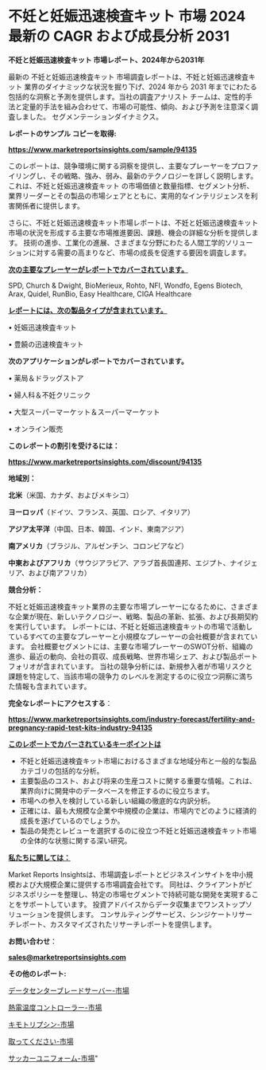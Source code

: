 # 不妊と妊娠迅速検査キット 市場 2024 最新の CAGR および成長分析 2031

<strong>不妊と妊娠迅速検査キット 市場レポート、2024年から2031年</strong>

最新の 不妊と妊娠迅速検査キット 市場調査レポートは、不妊と妊娠迅速検査キット 業界のダイナミックな状況を掘り下げ、2024 年から 2031 年までにわたる包括的な洞察と予測を提供します。当社の調査アナリスト チームは、定性的手法と定量的手法を組み合わせて、市場の可能性、傾向、および予測を注意深く調査しました。 セグメンテーションダイナミクス。



<strong>レポートのサンプル コピーを取得:</strong> <a href=https://www.marketreportsinsights.com/sample/94135>

<strong><u>https://www.marketreportsinsights.com/sample/94135</u></strong></a>

このレポートは、競争環境に関する洞察を提供し、主要なプレーヤーをプロファイリングし、その戦略、強み、弱み、最新のテクノロジーを詳しく説明します。 これは、不妊と妊娠迅速検査キット の市場価値と数量指標、セグメント分析、業界リーダーとその製品の市場シェアとともに、実用的なインテリジェンスを利害関係者に提供します。

さらに、不妊と妊娠迅速検査キット市場レポートは、不妊と妊娠迅速検査キット市場の状況を形成する主要な市場推進要因、課題、機会の詳細な分析を提供します。 技術の進歩、工業化の進展、さまざまな分野にわたる人間工学的ソリューションに対する需要の高まりなど、市場の成長を促進する要因を調査します。



<strong><u>次の主要なプレーヤーがレポートでカバーされています。</u></strong>

SPD, Church & Dwight, BioMerieux, Rohto, NFI, Wondfo, Egens Biotech, Arax, Quidel, RunBio, Easy Healthcare, CIGA Healthcare



<strong><u><b>レポートには、次の製品タイプが含まれています。</b></u></strong>

• 妊娠迅速検査キット

• 豊饒の迅速検査キット



<strong><b>次のアプリケーションがレポートでカバーされています。</b></strong>

• 薬局＆ドラッグストア

• 婦人科＆不妊クリニック

• 大型スーパーマーケット＆スーパーマーケット

• オンライン販売



<strong><b>このレポートの割引を受けるには：</b></strong><a href=https://www.marketreportsinsights.com/discount/94135>

<strong><u>https://www.marketreportsinsights.com/discount/94135</u></strong></a>



<strong>地域別：</strong>



<strong>北米</strong>（米国、カナダ、およびメキシコ）



<strong>ヨーロッパ</strong>（ドイツ、フランス、英国、ロシア、イタリア）



<strong>アジア太平洋</strong>（中国、日本、韓国、インド、東南アジア）



<strong>南アメリカ</strong>（ブラジル、アルゼンチン、コロンビアなど）



<strong>中東およびアフリカ</strong>（サウジアラビア、アラブ首長国連邦、エジプト、ナイジェリア、および南アフリカ）



<strong>競合分析：</strong>

不妊と妊娠迅速検査キット業界の主要な市場プレーヤーになるために、さまざまな企業が現在、新しいテクノロジー、戦略、製品の革新、拡張、および長期契約を実行しています。 レポートには、不妊と妊娠迅速検査キットの市場で活動しているすべての主要なプレーヤーと小規模なプレーヤーの会社概要が含まれています。 会社概要セグメントには、主要な市場プレーヤーのSWOT分析、組織の進歩、最近の動向、会社の買収、成長戦略、世界市場シェア、および製品ポートフォリオが含まれています。 当社の競争分析には、新規参入者が市場リスクと課題を特定して、当該市場の競争力 のレベルを測定するのに役立つ洞察に満ちた情報も含まれています。



<strong>完全なレポートにアクセスする</strong>：

<a href=https://www.marketreportsinsights.com/industry-forecast/fertility-and-pregnancy-rapid-test-kits-industry-94135>

<strong><u>https://www.marketreportsinsights.com/industry-forecast/fertility-and-pregnancy-rapid-test-kits-industry-94135</u></strong></a>



<strong><u><b>このレポートでカバーされているキーポイントは</b></u></strong>
<ul>
  <li>不妊と妊娠迅速検査キット市場におけるさまざまな地域分布と一般的な製品カテゴリの包括的な分析。</li>
  <li>主要製品のコスト、および将来の生産コストに関する重要な情報。これは、業界向けに開発中のデータベースを修正するのに役立ちます。</li>
  <li>市場への参入を検討している新しい組織の徹底的な内訳分析。</li>
  <li>正確には、最も大規模な企業や中規模の企業は、市場内でどのように経済的成長を遂げているのでしょうか。</li>
  <li>製品の発売とレビューを選択するのに役立つ不妊と妊娠迅速検査キット市場の全体的な状態に関する深い研究。</li>
</ul>


<strong><u><b>私たちに関しては：</b></u></strong>

Market Reports Insightsは、市場調査レポートとビジネスインサイトを中小規模および大規模企業に提供する市場調査会社です。 同社は、クライアントがビジネスポリシーを整理し、特定の市場セグメントで持続可能な開発を実現することをサポートしています。 投資アドバイスからデータ収集までワンストップソリューションを提供します。 コンサルティングサービス、シンジケートリサーチレポート、カスタマイズされたリサーチレポートを提供します。



<strong><b>お問い合わせ</b></strong>：

<a href=mailto:sales@marketreportsinsights.com>

<strong><u>sales@marketreportsinsights.com</u></strong></a>



<strong>その他のレポート:</strong>

<a href=https://www.linkedin.com/pulse/データセンターブレードサーバー-市場-2023-swot-分析と最新イノベーション-7358f/>データセンターブレードサーバー-市場</a>

<a href=https://www.linkedin.com/pulse/熱電温度コントローラー-市場-2023-総合分析と事業成長戦略-2030-xahmf/>熱電温度コントローラー-市場</a>

<a href=https://www.linkedin.com/pulse/キモトリプシン-市場-2023-収益と成長ドライバー-2030-consumer-connection-collective-360-ihfef/>キモトリプシン-市場</a>

<a href=https://www.linkedin.com/pulse/取ってください-市場-2023-swot-分析と成長率-2030-pr-news-hub-xzdxf/>取ってください-市場</a>

<a href=https://www.linkedin.com/pulse/サッカーユニフォーム-市場-2023-swot-分析と成長率-2030-0xb6f/>サッカーユニフォーム-市場</a>"
